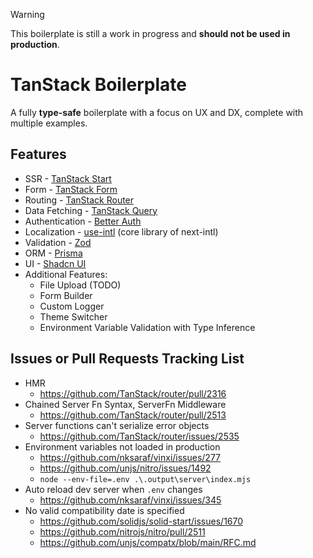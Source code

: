 > [!WARNING]
> This boilerplate is still a work in progress and **should not be used in production**.

# TanStack Boilerplate

A fully **type-safe** boilerplate with a focus on UX and DX, complete with multiple examples.

## Features

- SSR - [TanStack Start](https://tanstack.com/start/latest)
- Form - [TanStack Form](https://tanstack.com/form/latest)
- Routing - [TanStack Router](https://tanstack.com/router/latest)
- Data Fetching - [TanStack Query](https://tanstack.com/query/latest)
- Authentication - [Better Auth](https://www.better-auth.com/)
- Localization - [use-intl](https://github.com/amannn/next-intl/blob/main/packages/use-intl/README.md) (core library of next-intl)
- Validation - [Zod](https://zod.dev/)
- ORM - [Prisma](https://www.prisma.io/)
- UI - [Shadcn UI](https://ui.shadcn.com/)
- Additional Features:
  - File Upload (TODO)
  - Form Builder
  - Custom Logger
  - Theme Switcher
  - Environment Variable Validation with Type Inference

## Issues or Pull Requests Tracking List

- HMR
  - https://github.com/TanStack/router/pull/2316
- Chained Server Fn Syntax, ServerFn Middleware
  - https://github.com/TanStack/router/pull/2513
- Server functions can't serialize error objects
  - https://github.com/TanStack/router/issues/2535
- Environment variables not loaded in production
  - https://github.com/nksaraf/vinxi/issues/277
  - https://github.com/unjs/nitro/issues/1492
  - `node --env-file=.env .\.output\server\index.mjs`
- Auto reload dev server when `.env` changes
  - https://github.com/nksaraf/vinxi/issues/345
- No valid compatibility date is specified
  - https://github.com/solidjs/solid-start/issues/1670
  - https://github.com/nitrojs/nitro/pull/2511
  - https://github.com/unjs/compatx/blob/main/RFC.md
